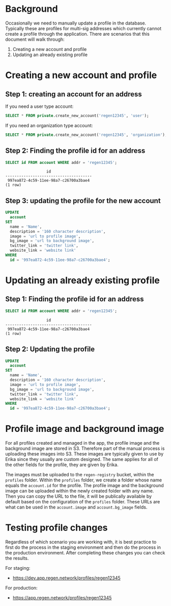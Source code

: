 # Background

Occasionally we need to manually update a profile in the database.
Typically these are profiles for multi-sig addresses which currently cannot create a profile through the application.
There are scenarios that this document will walk through:

1. Creating a new account and profile
2. Updating an already existing profile

# Creating a new account and profile

## Step 1: creating an account for an address

If you need a user type account:

```sql
SELECT * FROM private.create_new_account('regen12345', 'user');
```

If you need an organization type account:

```sql
SELECT * FROM private.create_new_account('regen12345', 'organization');
```

## Step 2: Finding the profile id for an address

```sql
SELECT id FROM account WHERE addr = 'regen12345';
```

```
                  id
--------------------------------------
 997ea872-4c59-11ee-98a7-c26700a3bae4
(1 row)
```

## Step 3: updating the profile for the new account

```sql
UPDATE
  account
SET
  name = 'Name',
  description = '160 character description',
  image = 'url to profile image',
  bg_image = 'url to background image',
  twitter_link = 'twitter link',
  website_link = 'website link'
WHERE
  id = '997ea872-4c59-11ee-98a7-c26700a3bae4';
```

# Updating an already existing profile

## Step 1: Finding the profile id for an address

```sql
SELECT id FROM account WHERE addr = 'regen12345';
```

```
                  id
--------------------------------------
 997ea872-4c59-11ee-98a7-c26700a3bae4
(1 row)
```

## Step 2: Updating the profile

```sql
UPDATE
  account
SET
  name = 'Name',
  description = '160 character description',
  image = 'url to profile image',
  bg_image = 'url to background image',
  twitter_link = 'twitter link',
  website_link = 'website link'
WHERE
  id = '997ea872-4c59-11ee-98a7-c26700a3bae4';
```

# Profile image and background image

For all profiles created and managed in the app, the profile image and the background image are stored in S3.
Therefore part of the manual process is uploading these images into S3.
These images are typically given to use by Erika since they usually are custom designed.
The same applies for all of the other fields for the profile, they are given by Erika.

The images must be uploaded to the `regen-registry` bucket, within the `profiles` folder.
Within the `profiles` folder, we create a folder whose name equals the `account.id` for the profile.
The profile image and the background image can be uploaded within the newly created folder with any name.
Then you can copy the URL to the file, it will be publically available by default based on the configuration of the `profiles` folder.
These URLs are what can be used in the `account.image` and `account.bg_image` fields.

# Testing profile changes

Regardless of which scenario you are working with, it is best practice to first do the process in the staging environment and then do the process in the production environment.
After completing these changes you can check the results.

For staging:

- https://dev.app.regen.network/profiles/regen12345

For production:

- https://app.regen.network/profiles/regen12345
